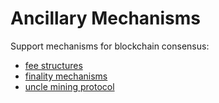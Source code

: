 # Ancillary Mechanisms

Support mechanisms for blockchain consensus:
* [fee structures](./fee.md)
* [finality mechanisms](./finality.md)
* [uncle mining protocol](./uncle.md)
